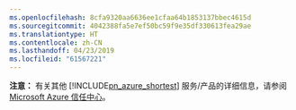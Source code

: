 ```yaml
---
ms.openlocfilehash: 8cfa9320aa6636ee1cfaa64b1853137bbec4615d
ms.sourcegitcommit: 4042388fa5e7ef50bc59f9e35df330613fea29ae
ms.translationtype: HT
ms.contentlocale: zh-CN
ms.lasthandoff: 04/23/2019
ms.locfileid: "61567221"
---
```

**注意：** 有关其他 [!INCLUDE[pn_azure_shortest](pn-azure-shortest.md)] 服务/产品的详细信息，请参阅 [Microsoft Azure 信任中心](https://azure.microsoft.com/support/trust-center/)。